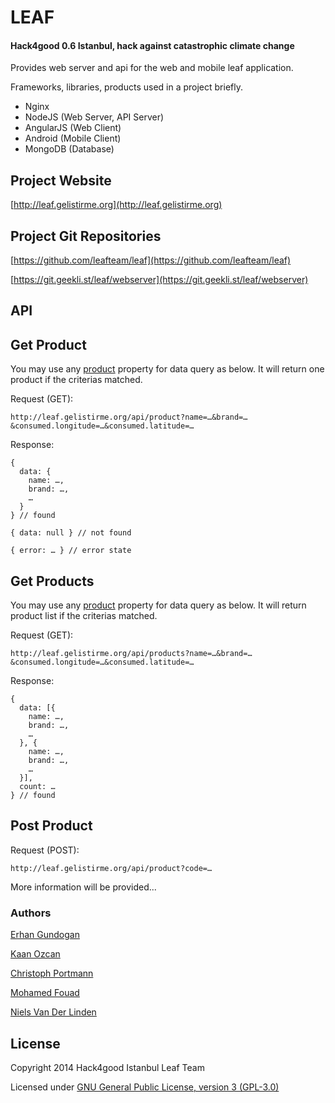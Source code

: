 # LEAF

#### Hack4good 0.6 Istanbul, hack against catastrophic climate change

Provides web server and api for the web and mobile leaf application.

Frameworks, libraries, products used in a project briefly.

* Nginx
* NodeJS (Web Server, API Server)
* AngularJS (Web Client)
* Android (Mobile Client)
* MongoDB (Database)

## Project Website

[http://leaf.gelistirme.org](http://leaf.gelistirme.org)

## Project Git Repositories

[https://github.com/leafteam/leaf](https://github.com/leafteam/leaf)

[https://git.geekli.st/leaf/webserver](https://git.geekli.st/leaf/webserver)


## API

Get Product
-----------

You may use any [product](schema/) property for data query as below. It will return one product if the criterias matched.

Request (GET):

    http://leaf.gelistirme.org/api/product?name=…&brand=…&consumed.longitude=…&consumed.latitude=…
    
Response:

    { 
      data: { 
        name: …,
        brand: …,
        …
      }
    } // found
    
    { data: null } // not found    
    
    { error: … } // error state  
    
Get Products
------------

You may use any [product](schema/) property for data query as below. It will return product list if the criterias matched.

Request (GET):

    http://leaf.gelistirme.org/api/products?name=…&brand=…&consumed.longitude=…&consumed.latitude=…
    
Response:
    
    { 
      data: [{ 
        name: …,
        brand: …,
        …
      }, { 
        name: …,
        brand: …,
        …
      }],
      count: … 
    } // found
    
Post Product
------------

Request (POST):

    http://leaf.gelistirme.org/api/product?code=…


More information will be provided...


### Authors

[Erhan Gundogan](http://www.github.com/erhangundogan)

[Kaan Ozcan](http://www.github.com/knozcan)

[Christoph Portmann](http://www.github.com/chrisport)

[Mohamed Fouad](http://www.github.com/Mo7amedFouad)

[Niels Van Der Linden](http://www.github.com/dtdid)


License
---------------------

Copyright 2014 Hack4good Istanbul Leaf Team

Licensed under [GNU General Public License, version 3 (GPL-3.0)](http://opensource.org/licenses/GPL-3.0)
